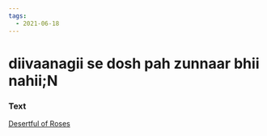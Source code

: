 ```yaml
---
tags:
  - 2021-06-18
---
```

# diivaanagii se dosh pah zunnaar bhii nahii;N

### Text
[Desertful of Roses](http://www.columbia.edu/itc/mealac/pritchett/00ghalib/112/index_112.html)

